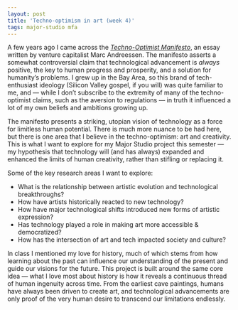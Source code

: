```yaml
---
layout: post
title: 'Techno-optimism in art (week 4)'
tags: major-studio mfa
---
```


A few years ago I came across the *[Techno-Optimist Manifesto](https://a16z.com/the-techno-optimist-manifesto/)*, an essay written by venture capitalist Marc Andreessen.  The manifesto asserts a somewhat controversial claim that technological advancement is *always* positive, the key to human progress and prosperity, and a solution for humanity’s problems. I grew up in the Bay Area, so this brand of tech-enthusiast ideology (Silicon Valley gospel, if you will) was quite familiar to me, and — while I don’t subscribe to the extremity of many of the techno-optimist claims, such as the aversion to regulations — in truth it influenced a lot of my own beliefs and ambitions growing up. 

The manifesto presents a striking, utopian vision of technology as a force for limitless human potential. There is much more nuance to be had here, but there is one area that I believe in the techno-optimism: art and creativity. This is what I want to explore for my Major Studio project this semester — my hypothesis that technology will (and has always) expanded and enhanced the limits of human creativity, rather than stifling or replacing it. 

Some of the key research areas I want to explore: 

* What is the relationship between artistic evolution and technological breakthroughs?
* How have artists historically reacted to new technology?
* How have major technological shifts introduced new forms of artistic expression?
* Has technology played a role in making art more accessible & democratized?
* How has the intersection of art and tech impacted society and culture?

In class I mentioned my love for history, much of which stems from how learning about the past can influence our understanding of the present and guide our visions for the future. This project is built around the same core idea — what I love most about history is how it reveals a continuous thread of human ingenuity across time. From the earliest cave paintings, humans have always been driven to create art, and technological advancements are only proof of the very human desire to transcend our limitations endlessly.